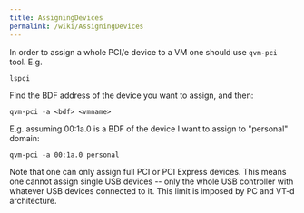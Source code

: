 ```yaml
---
title: AssigningDevices
permalink: /wiki/AssigningDevices
---
```


In order to assign a whole PCI/e device to a VM one should use ```qvm-pci``` tool. E.g.

``` {.wiki}
lspci
```

Find the BDF address of the device you want to assign, and then:

``` {.wiki}
qvm-pci -a <bdf> <vmname>
```

E.g. assuming 00:1a.0 is a BDF of the device I want to assign to "personal" domain:

``` {.wiki}
qvm-pci -a 00:1a.0 personal
```

Note that one can only assign full PCI or PCI Express devices. This means one cannot assign single USB devices -- only the whole USB controller with whatever USB devices connected to it. This limit is imposed by PC and VT-d architecture.
